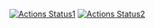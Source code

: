[![Actions Status1](https://github.com/AAO2014/devops-for-programmers-project-lvl1/workflows/hexlet-check/badge.svg)](https://github.com/AAO2014/devops-for-programmers-project-lvl1/actions)
[![Actions Status2](https://github.com/AAO2014/devops-for-programmers-project-lvl1/workflows/push/badge.svg)](https://github.com/AAO2014/devops-for-programmers-project-lvl1/actions)

